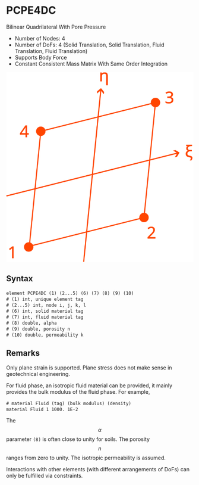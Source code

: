 # PCPE4DC

Bilinear Quadrilateral With Pore Pressure

* Number of Nodes: 4
* Number of DoFs: 4 (Solid Translation, Solid Translation, Fluid Translation, Fluid Translation)
* Supports Body Force
* Constant Consistent Mass Matrix With Same Order Integration

![encoding](../../PIC/Q4.svg)

## Syntax

```
element PCPE4DC (1) (2...5) (6) (7) (8) (9) (10)
# (1) int, unique element tag
# (2...5) int, node i, j, k, l
# (6) int, solid material tag
# (7) int, fluid material tag
# (8) double, alpha
# (9) double, porosity n
# (10) double, permeability k
```

## Remarks

Only plane strain is supported. Plane stress does not make sense in geotechnical engineering.

For fluid phase, an isotropic fluid material can be provided, it mainly provides the bulk modulus of the fluid phase.
For example,

```
# material Fluid (tag) (bulk modulus) (density)
material Fluid 1 1000. 1E-2
```

The $$\alpha$$ parameter `(8)` is often close to unity for soils. The porosity $$n$$ ranges from zero to unity. The
isotropic permeability is assumed.

Interactions with other elements (with different arrangements of DoFs) can only be fulfilled via constraints.